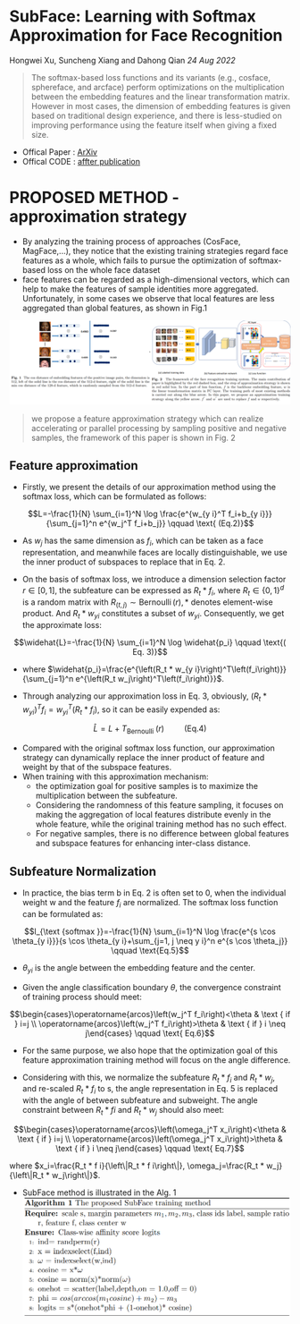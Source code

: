 # SubFace: Learning with Softmax Approximation for Face Recognition
Hongwei Xu, Suncheng Xiang and Dahong Qian _24 Aug 2022_

> The softmax-based loss functions and its variants (e.g., cosface, sphereface, and arcface)  perform optimizations on the multiplication between the embedding features and the linear transformation matrix. However in most cases, the dimension of embedding features is given based on traditional design experience, and there is less-studied on improving performance using the feature itself when giving a fixed size.

* Offical Paper : [ArXiv](https://arxiv.org/pdf/2208.11483.pdf)
* Offical CODE  : [affter publication]()


# PROPOSED METHOD -  approximation strategy
- By analyzing the training process of approaches (CosFace, MagFace,...), they notice that the existing training strategies regard face features as a whole, which fails to pursue the optimization of softmax-based loss on the whole face dataset
- face features can be regarded as a high-dimensional vectors, which can help to make the features of sample identities more aggregated. Unfortunately, in some cases we observe that local features are less aggregated than global features, as shown in Fig.1

![fig1](../../../asset/images/Losses/SubFace/fig1.png)

> we propose a feature approximation strategy which can realize accelerating or parallel processing by sampling positive and negative samples, the framework of this paper is shown in Fig. 2
> 
## Feature approximation

* Firstly, we present the details of our approximation method using the softmax loss, which can be formulated as follows:

$$L=-\frac{1}{N} \sum_{i=1}^N \log \frac{e^{w_{y i}^T f_i+b_{y i}}}{\sum_{j=1}^n e^{w_j^T f_i+b_j}} \qquad \text{ (Eq.2)}$$


  - As $w_j$ has the same dimension as $f_i$, which can be taken as a face representation, and meanwhile faces are locally distinguishable, we use the inner product of subspaces to replace that in Eq. $2 .$

* On the basis of softmax loss, we introduce a dimension selection factor $r \in[0,1]$, the subfeature can be expressed as $R_t * f_i$, where $R_t \in\{0,1\}^d$ is a random matrix with $R_{(t, j)} \sim \operatorname{Bernoulli}(r), *$ denotes element-wise product. 
And $R_t * w_{y i}$ constitutes a subset of $w_{y i}$. Consequently, we get the approximate loss:

$$\widehat{L}=-\frac{1}{N} \sum_{i=1}^N \log \widehat{p_i} \qquad \text{( Eq. 3)}$$

  - where $\widehat{p_i}=\frac{e^{\left(R_t * w_{y i}\right)^T\left(f_i\right)}}{\sum_{j=1}^n e^{\left(R_t w_j\right)^T\left(f_i\right)}}$.

*  Through analyzing our approximation loss in Eq. 3, obviously, $\left(R_t * w_{y i}\right)^T f_i=w_{y i}^T\left(R_t * f_i\right)$, so it can be easily expended as:

$$\widehat{L}=L+T_{\text {Bernoulli }}(r) \qquad \text{ (Eq.4)}$$


- Compared with the original softmax loss function, our approximation strategy can dynamically replace the inner product of feature and weight by that
of the subspace features.
- When training with this approximation mechanism:
  - the optimization goal for positive samples is to maximize the multiplication between the subfeature. 
  - Considering the randomness of this feature sampling, it focuses on making the aggregation of local features distribute evenly in the whole feature, while the original training method has no such effect. 
  - For negative samples, there is no difference between global features and subspace features for enhancing inter-class distance.

## Subfeature Normalization
* In practice, the bias term b in Eq. 2 is often set to 0, when the individual weight $\mathrm{w}$ and the feature $f_i$ are normalized. The softmax loss function can be formulated as:

$$l_{\text {softmax }}=-\frac{1}{N} \sum_{i=1}^N \log \frac{e^{s \cos \theta_{y i}}}{s \cos \theta_{y i}+\sum_{j=1, j \neq y i}^n e^{s \cos \theta_j}} \qquad \text{Eq.5}$$

  - $\theta_{y i}$ is the angle between the embedding feature  and the center. 

* Given the angle classification boundary $\theta$, the convergence constraint of training process should meet:

$$\begin{cases}\operatorname{arcos}\left(w_j^T f_i\right)<\theta & \text { if } i=j \\ \operatorname{arcos}\left(w_j^T f_i\right)>\theta & \text { if } i \neq j\end{cases} \qquad \text{ Eq.6}$$

* For the same purpose, we also hope that the optimization goal of this feature approximation training method will focus on the angle difference. 
- Considering with this, we normalize the subfeature $R_t * f_i$ and $R_t * w_j$, and re-scaled $R_t * f_i$ to s, the angle representation in Eq. 5 is replaced with the angle of between subfeature and subweight. The angle constraint between $R_t * f i$ and $R_t * w_j$ should also meet:

$$\begin{cases}\operatorname{arcos}\left(\omega_j^T x_i\right)<\theta & \text { if } i=j \\ \operatorname{arcos}\left(\omega_j^T x_i\right)>\theta & \text { if } i \neq j\end{cases} \qquad \text{ Eq.7}$$

where $x_i=\frac{R_t * f i}{\left\|R_t * f i\right\|}, \omega_j=\frac{R_t * w_j}{\left\|R_t * w_j\right\|}$.



* SubFace method is illustrated in the Alg. 1
![alg](../../../asset/images/Losses/SubFace/alg1.png)
